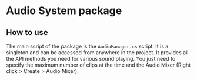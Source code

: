 # Audio System package

## How to use
The main script of the package is the `AudioManager.cs` script. It is a singleton and can be accessed from anywhere in the project.
It provides all the API methods you need for various sound playing. You just need to specify the maximum number of clips at the time
and the Audio Mixer (Right click > Create > Audio Mixer).
